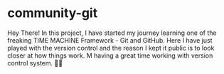# community-git
Hey There!
In this project, I have started my journey learning one of the freaking TIME MACHINE Framework - Git and GitHub.
Here I have just played with the version control and the reason I kept it public is to look closer at how things work. M having a great time working with version control system.
🍻🍻
